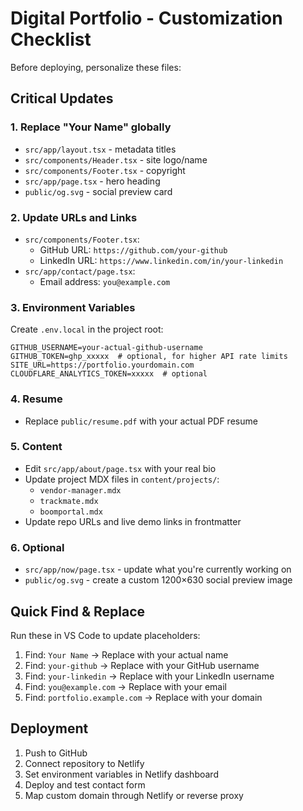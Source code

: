 # Digital Portfolio - Customization Checklist

Before deploying, personalize these files:

## Critical Updates

### 1. Replace "Your Name" globally
- `src/app/layout.tsx` - metadata titles
- `src/components/Header.tsx` - site logo/name
- `src/components/Footer.tsx` - copyright
- `src/app/page.tsx` - hero heading
- `public/og.svg` - social preview card

### 2. Update URLs and Links
- `src/components/Footer.tsx`:
  - GitHub URL: `https://github.com/your-github`
  - LinkedIn URL: `https://www.linkedin.com/in/your-linkedin`
- `src/app/contact/page.tsx`:
  - Email address: `you@example.com`

### 3. Environment Variables
Create `.env.local` in the project root:
```
GITHUB_USERNAME=your-actual-github-username
GITHUB_TOKEN=ghp_xxxxx  # optional, for higher API rate limits
SITE_URL=https://portfolio.yourdomain.com
CLOUDFLARE_ANALYTICS_TOKEN=xxxxx  # optional
```

### 4. Resume
- Replace `public/resume.pdf` with your actual PDF resume

### 5. Content
- Edit `src/app/about/page.tsx` with your real bio
- Update project MDX files in `content/projects/`:
  - `vendor-manager.mdx`
  - `trackmate.mdx`
  - `boomportal.mdx`
- Update repo URLs and live demo links in frontmatter

### 6. Optional
- `src/app/now/page.tsx` - update what you're currently working on
- `public/og.svg` - create a custom 1200×630 social preview image

## Quick Find & Replace
Run these in VS Code to update placeholders:
1. Find: `Your Name` → Replace with your actual name
2. Find: `your-github` → Replace with your GitHub username
3. Find: `your-linkedin` → Replace with your LinkedIn username
4. Find: `you@example.com` → Replace with your email
5. Find: `portfolio.example.com` → Replace with your domain

## Deployment
1. Push to GitHub
2. Connect repository to Netlify
3. Set environment variables in Netlify dashboard
4. Deploy and test contact form
5. Map custom domain through Netlify or reverse proxy
